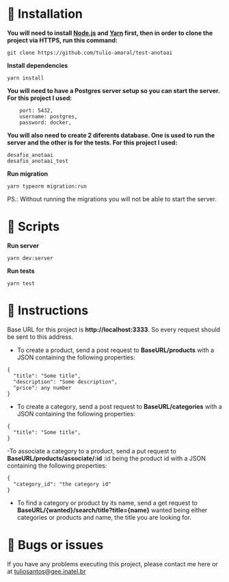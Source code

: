 # 🔧 Installation

**You will need to install [Node.js](https://nodejs.org/en/download/) and [Yarn](https://yarnpkg.com/) first, then in order to clone the project via HTTPS, run this command:**

```git clone https://github.com/tulio-amaral/test-anotaai```

**Install dependencies**

```yarn install```

**You will need to have a Postgres server setup so you can start the server. For this project I used:**

```
    port: 5432,
    username: postgres,
    password: docker,
```

**You will also need to create 2 diferents database. One is used to run the server and the other is for the tests. For this project I used:**

```
desafio_anotaai
desafio_anotaai_test
```

**Run migration**

```yarn typeorm migration:run```

PS.: Without running the migrations you will not be able to start the server.

# 🚀 Scripts
**Run server**

```yarn dev:server```

**Run tests**

```yarn test```

# 🚩 Instructions

Base URL for this project is **http://localhost:3333**. So every request should be sent to this address.

- To create a product, send a post request to **BaseURL/products** with a JSON containing the following properties:

```
{
  "title": "Some title",
  "description": "Some description",
  "price": any number
}
```

- To create a category, send a post request to **BaseURL/categories** with a JSON containing the following properties:

```
{
  "title": "Some title",
}
```
-To associate a category to a product, send a put request to **BaseURL/products/associate/:id** :id being the product id with a JSON containing the following properties:

```
{
  "category_id": "the category id"
}
```

- To find a category or product by its name, send a get request to **BaseURL/{wanted}/search/title?title={name}** wanted being either categories or products and name, the title you are looking for.

# 🐛 Bugs or issues
If you have any problems executing this project, please contact me here or at tuliosantos@gee.inatel.br